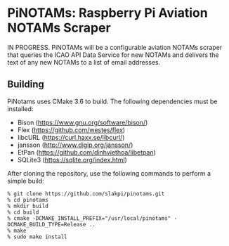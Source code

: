 PiNOTAMs: Raspberry Pi Aviation NOTAMs Scraper
==============================================

IN PROGRESS. PiNOTAMs will be a configurable aviation NOTAMs scraper that
queries the ICAO API Data Service for new NOTAMs and delivers the text of
any new NOTAMs to a list of email addresses.

Building
--------

PiNotams uses CMake 3.6 to build. The following dependencies must be installed:

  * Bison (https://www.gnu.org/software/bison/)
  * Flex (https://github.com/westes/flex)
  * libcURL (https://curl.haxx.se/libcurl/)
  * jansson (http://www.digip.org/jansson/)
  * EtPan (https://github.com/dinhviethoa/libetpan)
  * SQLite3 (https://sqlite.org/index.html)

After cloning the repository, use the following commands to perform a simple
build:

    % git clone https://github.com/slakpi/pinotams.git
    % cd pinotams
    % mkdir build
    % cd build
    % cmake -DCMAKE_INSTALL_PREFIX="/usr/local/pinotams" -DCMAKE_BUILD_TYPE=Release ..
    % make
    % sudo make install

